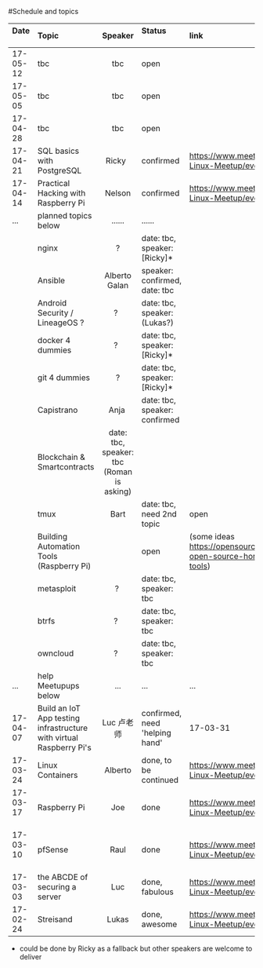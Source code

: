 #Schedule and topics


| Date          | Topic         | Speaker  |Status                    | link           |
| ------------- |:--------------|:--------:|:-------------------------|:-------------|
| 17-05-12      | tbc           | tbc      | open                     |
| 17-05-05      | tbc           | tbc      | open                     |
| 17-04-28      | tbc           | tbc      | open                     |
| 17-04-21      | SQL basics with PostgreSQL  | Ricky   | confirmed   |  https://www.meetup.com/Shanghai-Linux-Meetup/events/238868704/
| 17-04-14      |Practical Hacking with Raspberry Pi | Nelson | confirmed | https://www.meetup.com/Shanghai-Linux-Meetup/events/238851659/
|...            | planned topics below | ...... | ......  |                   
|        | nginx        | ?   | date: tbc, speaker: [Ricky]* |
|        | Ansible      | Alberto Galan | speaker: confirmed, date: tbc |
|        | Android Security / LineageOS ?  | ?   | date: tbc, speaker: (Lukas?)  |
|        | docker 4 dummies  | ?   | date: tbc, speaker: [Ricky]*  |
|        | git 4 dummies | ? | date: tbc, speaker: [Ricky]*  |
|        | Capistrano |  Anja  | date: tbc, speaker: confirmed  |
|        | Blockchain & Smartcontracts | date: tbc, speaker: tbc (Roman is asking)  |
|        | tmux          | Bart | date: tbc, need 2nd topic | open   |
|        | Building Automation Tools (Raspberry Pi)     |     | open     | (some ideas https://opensource.com/life/16/3/5-open-source-home-automation-tools)
|        | metasploit |  ?  | date: tbc, speaker: tbc  |
|        | btrfs        | ?   | date: tbc, speaker: tbc  |
|        | owncloud     | ?   | date: tbc, speaker: tbc  |
|...     | help Meetupups below     | ...    | ...     |...
| 17-04-07      | Build an IoT App testing infrastructure with virtual Raspberry Pi's | Luc 卢老师| confirmed, need 'helping hand' | 17-03-31      |Practical Hacking with Raspberry Pi | Nelson | CANCELLED | 
| 17-03-24      | Linux Containers | Alberto  | done, to be continued | https://www.meetup.com/Shanghai-Linux-Meetup/events/237978511/
| 17-03-17      | Raspberry Pi | Joe | done  | https://www.meetup.com/Shanghai-Linux-Meetup/events/238234568/
| 17-03-10      | pfSense      | Raul | done  | https://www.meetup.com/Shanghai-Linux-Meetup/events/238109581/
| 17-03-03      | the ABCDE of securing a server | Luc | done, fabulous | https://www.meetup.com/Shanghai-Linux-Meetup/events/237752035/
| 17-02-24      | Streisand     | Lukas    | done, awesome     |https://www.meetup.com/Shanghai-Linux-Meetup/events/237645001/

* could be done by Ricky as a fallback but other speakers are welcome to deliver
